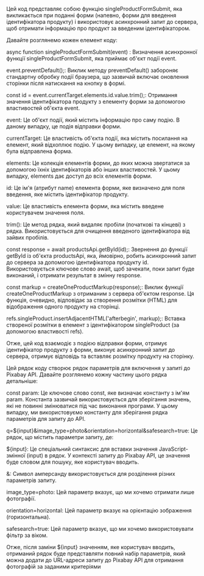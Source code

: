 <!-- =================== -->

<!-- export async function singleProductFormSubmit(event) {
event.preventDefault();
const id = event.currentTarget.elements.id.value.trim();
const response = await productsApi.getById(id);

const markup = createOneProductMarkup(response);
refs.singleProduct.insertAdjacentHTML('afterbegin', markup);
} -->

Цей код представляє собою функцію singleProductFormSubmit, яка викликається при поданні форми (напевно, форми для введення ідентифікатора продукту) і використовує асинхронний запит до сервера, щоб отримати інформацію про продукт за введеним ідентифікатором.

Давайте розглянемо кожен елемент коду:

async function singleProductFormSubmit(event) : Визначення асинхронної функції singleProductFormSubmit, яка приймає об'єкт події event.

event.preventDefault();: Виклик методу preventDefault() забороняє стандартну обробку події браузера, що зазвичай включає оновлення сторінки після натискання на кнопку в формі.

const id = event.currentTarget.elements.id.value.trim();: Отримання значення ідентифікатора продукту з елементу форми за допомогою властивостей об'єкта event.

event: Це об'єкт події, який містить інформацію про саму подію. В даному випадку, це подія відправки форми.

currentTarget: Це властивість об'єкта події, яка містить посилання на елемент, який відхоплює подію. У цьому випадку, це елемент, на якому була відправлена форма.

elements: Це колекція елементів форми, до яких можна звертатися за допомогою їхніх ідентифікаторів або інших властивостей. У цьому випадку, elements дає доступ до всіх елементів форми.

id: Це ім'я (атрибут name) елемента форми, яке визначено для поля введення, яке містить ідентифікатор продукту.

value: Це властивість елемента форми, яка містить введене користувачем значення поля.

trim(): Це метод рядка, який видаляє пробіли (початкові та кінцеві) з рядка. Використовується для очищення введеного ідентифікатора від зайвих пробілів.

const response = await productsApi.getById(id);: Звернення до функції getById із об'єкта productsApi, яка, ймовірно, робить асинхронний запит до сервера за допомогою ідентифікатора продукту id. Використовується ключове слово await, щоб зачекати, поки запит буде виконаний, і отримати результат в змінну response.

const markup = createOneProductMarkup(response);: Виклик функції createOneProductMarkup з отриманим з сервера об'єктом response. Ця функція, очевидно, відповідає за створення розмітки (HTML) для відображення одного продукту на сторінці.

refs.singleProduct.insertAdjacentHTML('afterbegin', markup);: Вставка створеної розмітки в елемент з ідентифікатором singleProduct (за допомогою властивості refs).

Отже, цей код взаємодіє з подією відправки форми, отримує ідентифікатор продукту з форми, виконує асинхронний запит до сервера, отримує відповідь та вставляє розмітку продукту на сторінку.

<!-- =================== -->

<!-- const param = q=${input}&image_type=photo&orientation=horizontal&safesearch=true; -->

Цей рядок коду створює рядок параметрів для включення у запиті до Pixabay API. Давайте розглянемо кожну частину цього рядка детальніше:

const param: Це ключове слово const, яке визначає константу з ім'ям param. Константа зазвичай використовується для зберігання значень, які не повинні змінюватися під час виконання програми. У цьому випадку, ми використовуємо константу для зберігання рядка параметрів для запиту до API.

q=${input}&image_type=photo&orientation=horizontal&safesearch=true: Це рядок, що містить параметри запиту, де:

${input}: Це спеціальний синтаксис для вставки значення JavaScript-змінної (input) в рядок. У контексті запиту до Pixabay API, це значення буде словом для пошуку, яке користувач вводить.

&: Символ амперсанду використовується для розділення різних параметрів запиту.

image_type=photo: Цей параметр вказує, що ми хочемо отримати лише фотографії.

orientation=horizontal: Цей параметр вказує на орієнтацію зображення (горизонтальна).

safesearch=true: Цей параметр вказує, що ми хочемо використовувати фільтр за віком.

Отже, після заміни ${input} значенням, яке користувач вводить, отриманий рядок буде представляти повний набір параметрів, який можна додати до URL-адреси запиту до Pixabay API для отримання фотографій за заданими критеріями

<!-- =================== -->
